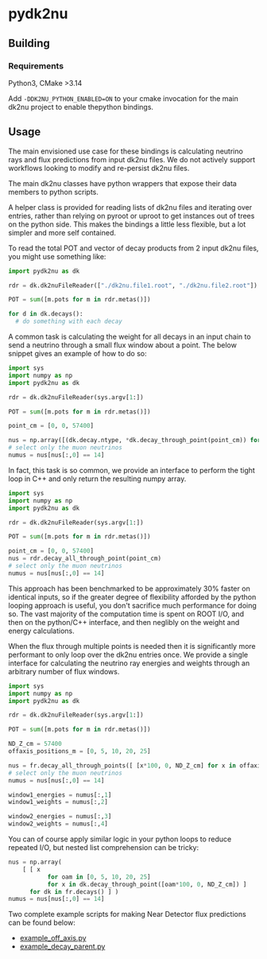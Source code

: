 # pydk2nu

## Building

### Requirements

Python3, CMake >3.14

Add `-DDK2NU_PYTHON_ENABLED=ON` to your cmake invocation for the main dk2nu 
project to enable thepython bindings.

## Usage

The main envisioned use case for these bindings is calculating neutrino rays 
and flux predictions from input dk2nu files. We do not actively support 
workflows looking to modify and re-persist dk2nu files.

The main dk2nu classes have python wrappers that expose their data members to 
python scripts.

A helper class is provided for reading lists of dk2nu files and iterating over
entries, rather than relying on pyroot or uproot to get instances out of trees 
on the python side. This makes the bindings a little less flexible, but a lot 
simpler and more self contained.

To read the total POT and vector of decay products from 2 input dk2nu files, 
you might use something like:

```python
import pydk2nu as dk

rdr = dk.dk2nuFileReader(["./dk2nu.file1.root", "./dk2nu.file2.root"])

POT = sum([m.pots for m in rdr.metas()])

for d in dk.decays():
  # do something with each decay

```

A common task is calculating the weight for all decays in an input chain
to send a neutrino through a small flux window about a point. The below
snippet gives an example of how to do so:

```python
import sys
import numpy as np
import pydk2nu as dk

rdr = dk.dk2nuFileReader(sys.argv[1:])

POT = sum([m.pots for m in rdr.metas()])

point_cm = [0, 0, 57400]

nus = np.array([(dk.decay.ntype, *dk.decay_through_point(point_cm)) for dk in fr.decays()])
# select only the muon neutrinos
numus = nus[nus[:,0] == 14]
```

In fact, this task is so common, we provide an interface to perform the
tight loop in C++ and only return the resulting numpy array.

```python
import sys
import numpy as np
import pydk2nu as dk

rdr = dk.dk2nuFileReader(sys.argv[1:])

POT = sum([m.pots for m in rdr.metas()])

point_cm = [0, 0, 57400]
nus = rdr.decay_all_through_point(point_cm)
# select only the muon neutrinos
numus = nus[nus[:,0] == 14]
```

This approach has been benchmarked to be approximately 30% faster on identical
inputs, so if the greater degree of flexibility afforded by the python looping
approach is useful, you don't sacrifice much performance for doing so. The vast
majority of the computation time is spent on ROOT I/O, and then on the 
python/C++ interface, and then neglibly on the weight and energy calculations.

When the flux through multiple points is needed then it is significantly more
performant to only loop over the dk2nu entries once. We provide a single 
interface for calculating the neutrino ray energies and weights through an 
arbitrary number of flux windows.

```python
import sys
import numpy as np
import pydk2nu as dk

rdr = dk.dk2nuFileReader(sys.argv[1:])

POT = sum([m.pots for m in rdr.metas()])

ND_Z_cm = 57400
offaxis_positions_m = [0, 5, 10, 20, 25]

nus = fr.decay_all_through_points([ [x*100, 0, ND_Z_cm] for x in offaxis_positions_m ])
# select only the muon neutrinos
numus = nus[nus[:,0] == 14]

window1_energies = numus[:,1]
window1_weights = numus[:,2]

window2_energies = numus[:,3]
window2_weights = numus[:,4]
```

You can of course apply similar logic in your python loops to reduce
repeated I/O, but nested list comprehension can be tricky:

```python
nus = np.array(
    [ [ x 
           for oam in [0, 5, 10, 20, 25]
           for x in dk.decay_through_point([oam*100, 0, ND_Z_cm]) ] 
      for dk in fr.decays() ] )
numus = nus[nus[:,0] == 14]
```

Two complete example scripts for making Near Detector flux predictions can 
be found below:
* [example_off_axis.py](./example_off_axis.py)
* [example_decay_parent.py](./example_decay_parent.py)
